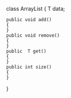  class ArrayList<T>
{
    T data;

    public void add()
    {
    }
    public void remove()
    {
    }
    public  T get()
    {
    }
    public int size()
    {
    }
    
}
